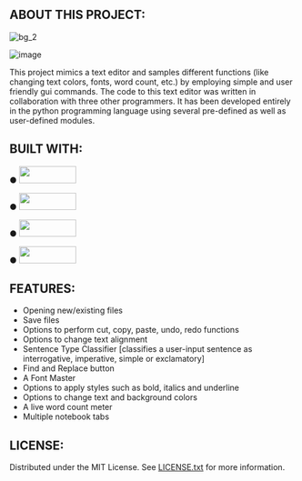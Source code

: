 ## ABOUT THIS PROJECT:

![bg_2](https://github.com/nehanpnair/text-editor/assets/159271815/36fd238d-e10a-47ef-bb53-515d3de1271e)


![image](https://github.com/nehanpnair/text-editor/assets/159271815/570e4798-0cf4-4534-a213-56f11c4fa299)

     
This project mimics a text editor and samples different functions (like changing text colors, fonts, word count, etc.) 
by employing simple and user friendly gui commands. 
The code to this text editor was written in collaboration with three other programmers.
It has been developed entirely in the python programming language using several pre-defined as well as user-defined modules.



## BUILT WITH:

●    <img src="https://github.com/nehanpnair/text-editor/assets/159271815/827d9388-2453-4c2e-9791-ce54dc035a2f" width="100" height="30">


●    <img src = "https://github.com/nehanpnair/text-editor/assets/159271815/1588ddf6-f5cd-4d33-a760-2da37602c79a" width="100" height="30">


●    <img src = "https://github.com/nehanpnair/text-editor/assets/159271815/07a82ee4-9283-4f96-ba85-4df8b68c38a9" width="100" height="30">


●    <img src = "https://github.com/nehanpnair/text-editor/assets/159271815/89b0333a-6f38-45c2-bd42-fcc9b1d61ab7" width ="100" height="30">



## FEATURES:

- Opening new/existing files
- Save files
- Options to perform cut, copy, paste, undo, redo functions
- Options to change text alignment
- Sentence Type Classifier [classifies a user-input sentence as interrogative, imperative, simple or exclamatory]
- Find and Replace button
- A Font Master
- Options to apply styles such as bold, italics and underline
- Options to change text and background colors
- A live word count meter
- Multiple notebook tabs


## LICENSE:

Distributed under the MIT License. See [LICENSE.txt](https://github.com/nehanpnair/text-editor/blob/main/LICENSE) for more information.
